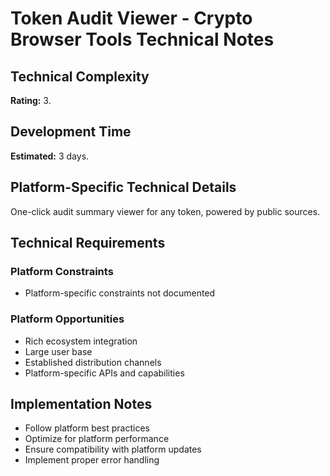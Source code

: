 # Token Audit Viewer - Crypto Browser Tools Technical Notes

## Technical Complexity
**Rating:** 3.

## Development Time
**Estimated:** 3 days.

## Platform-Specific Technical Details
One-click audit summary viewer for any token, powered by public sources.

## Technical Requirements

### Platform Constraints
- Platform-specific constraints not documented

### Platform Opportunities
- Rich ecosystem integration
- Large user base
- Established distribution channels
- Platform-specific APIs and capabilities

## Implementation Notes
- Follow platform best practices
- Optimize for platform performance
- Ensure compatibility with platform updates
- Implement proper error handling
